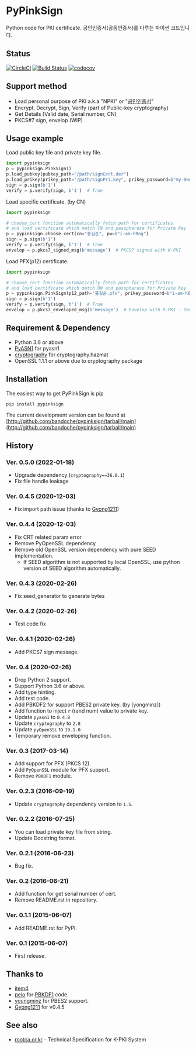 # PyPinkSign
Python code for PKI certificate. 공인인증서(공동인증서)를 다루는 파이썬 코드입니다.

## Status
[![CircleCI](https://circleci.com/gh/bandoche/PyPinkSign.svg?style=svg)](https://circleci.com/gh/bandoche/PyPinkSign) [![Build Status](https://travis-ci.org/bandoche/PyPinkSign.svg)](https://travis-ci.org/bandoche/PyPinkSign) [![codecov](https://codecov.io/gh/bandoche/PyPinkSign/branch/master/graph/badge.svg)](https://codecov.io/gh/bandoche/PyPinkSign)

## Support method
- Load personal purpose of PKI a.k.a "NPKI" or "[공인인증서](http://www.rootca.or.kr/kor/accredited/accredited03_05.jsp)"
- Encrypt, Decrypt, Sign, Verify (part of Public-key cryptography)
- Get Details (Valid date, Serial number, CN)
- PKCS#7 sign, envelop (WIP)

## Usage example

Load public key file and private key file.

```python
import pypinksign
p = pypinksign.PinkSign()
p.load_pubkey(pubkey_path="/path/signCert.der")
p.load_prikey(prikey_path="/path/signPri.key", prikey_password=b"my-0wn-S3cret")
sign = p.sign(b'1') 
verify = p.verify(sign, b'1')  # True
```

Load specific certificate. (by CN)

```python
import pypinksign

# choose_cert function automatically fetch path for certificates
# and load certificate which match CN and passpharase for Private Key
p = pypinksign.choose_cert(cn="홍길순", pw=b"i-am-h0ng")
sign = p.sign(b'1') 
verify = p.verify(sign, b'1')  # True
envelop = p.pkcs7_signed_msg(b'message')  # PKCS7 signed with K-PKI
```

Load PFX(p12) certificate.

```python
import pypinksign

# choose_cert function automatically fetch path for certificates
# and load certificate which match DN and passpharase for Private Key
p = pypinksign.PinkSign(p12_path="홍길순.pfx", prikey_password=b"i-am-h0ng")
sign = p.sign(b'1') 
verify = p.verify(sign, b'1')  # True
envelop = p.pkcs7_enveloped_msg(b'message')  # Envelop with K-PKI - Temporary removed
```


## Requirement & Dependency
- Python 3.6 or above
- [PyASN1](http://pyasn1.sourceforge.net) for pyasn1
- [cryptography](https://cryptography.io/en/latest/) for cryptography.hazmat
- OpenSSL 1.1.1 or above due to cryptography package

## Installation

The easiest way to get PyPinkSign is pip

	pip install pypinksign

The current development version can be found at 
[http://github.com/bandoche/pypinksign/tarball/main](http://github.com/bandoche/pypinksign/tarball/main)



## History

### Ver. 0.5.0 (2022-01-18)
- Upgrade dependency (`cryptography==36.0.1`)
- Fix file handle leakage

### Ver. 0.4.5 (2020-12-03)
- Fix import path issue (thanks to [Gyong1211](https://github.com/Gyong1211))

### Ver. 0.4.4 (2020-12-03)
- Fix CRT related param error
- Remove PyOpenSSL dependency
- Remove old OpenSSL version dependency with pure SEED implementation.
  - If SEED algorithm is not supported by local OpenSSL, use python version of SEED algorithm automatically.

### Ver. 0.4.3 (2020-02-26)
- Fix seed_generator to generate bytes 

### Ver. 0.4.2 (2020-02-26)
- Test code fix

### Ver. 0.4.1 (2020-02-26)
- Add PKCS7 sign message.

### Ver. 0.4 (2020-02-26)
- Drop Python 2 support. 
- Support Python 3.6 or above.
- Add type hinting.
- Add test code.
- Add PBKDF2 for support PBES2 private key. (by [yongminz])
- Add function to inject `r` (rand num) value to private key. 
- Update `pyasn1` to `0.4.8`
- Update `cryptography` to `2.8`
- Update `pyOpenSSL` to `19.1.0`
- Temporary remove enveloping function.

### Ver. 0.3 (2017-03-14)
- Add support for PFX (PKCS 12).
- Add `PyOpenSSL` module for PFX support.
- Remove `PBKDF1` module.

### Ver. 0.2.3 (2016-09-19)
- Update `cryptography` dependency version to `1.5`.

### Ver. 0.2.2 (2016-07-25)
- You can load private key file from string.
- Update Docstring format.

### Ver. 0.2.1 (2016-06-23)
- Bug fix.

### Ver. 0.2 (2016-06-21)
- Add function for get serial number of cert.
- Remove README.rst in repository. 

### Ver. 0.1.1 (2015-06-07)
- Add README.rst for PyPI.

### Ver. 0.1 (2015-06-07)
- First release.

## Thanks to
- [item4](https://github.com/item4)
- [peio](https://github.com/peio) for [PBKDF1](https://github.com/peio/PBKDF/) code.
- [youngminz](https://github.com/youngminz) for PBES2 support.
- [Gyong1211](https://github.com/Gyong1211) for v0.4.5

## See also
- [rootca.or.kr](http://rootca.or.kr/kor/standard/standard01A.jsp) - Technical Specification for K-PKI System

